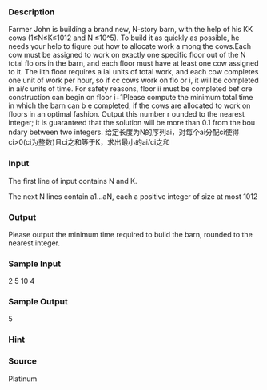 
### Description
Farmer John is building a brand new, N-story barn, with the help of his KK cows (1≤N≤K≤1012 and N
≤10^5). To build it as quickly as possible, he needs your help to figure out how to allocate work a
mong the cows.Each cow must be assigned to work on exactly one specific floor out of the N total flo
ors in the barn, and each floor must have at least one cow assigned to it. The iith floor requires a
iai units of total work, and each cow completes one unit of work per hour, so if cc cows work on flo
or i, it will be completed in ai/c units of time. For safety reasons, floor ii must be completed bef
ore construction can begin on floor i+1Please compute the minimum total time in which the barn can b
e completed, if the cows are allocated to work on floors in an optimal fashion. Output this number r
ounded to the nearest integer; it is guaranteed that the solution will be more than 0.1 from the bou
ndary between two integers.
给定长度为N的序列ai，对每个ai分配ci使得ci>0(ci为整数)且ci之和等于K，求出最小的ai/ci之和


### Input
The first line of input contains N and K.

The next N lines contain a1…aN, each a positive integer of size at most 1012


### Output
Please output the minimum time required to build the barn, rounded to the nearest integer.

### Sample Input
2 5
10
4
### Sample Output
5
### Hint

### Source
Platinum